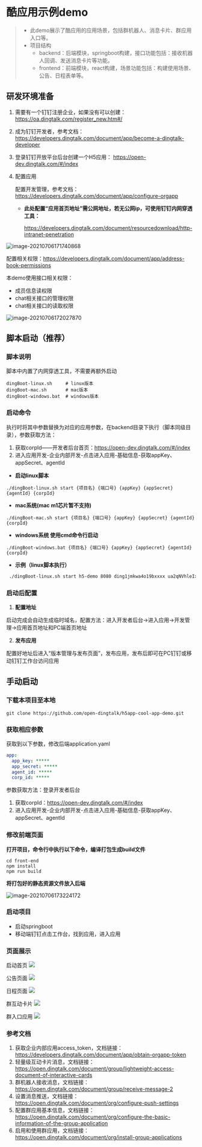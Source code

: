 # 酷应用示例demo

> - 此demo展示了酷应用的应用场景，包括群机器人、消息卡片、群应用入口等。
> - 项目结构
>   - backend：后端模块，springboot构建，接口功能包括：接收机器人回调、发送消息卡片等功能。
>   - frontend：前端模块，react构建，场景功能包括：构建使用场景、公告、日程表单等。
>

## 研发环境准备

1. 需要有一个钉钉注册企业，如果没有可以创建：https://oa.dingtalk.com/register_new.htm#/

2. 成为钉钉开发者，参考文档：https://developers.dingtalk.com/document/app/become-a-dingtalk-developer

3. 登录钉钉开放平台后台创建一个H5应用： https://open-dev.dingtalk.com/#/index

4. 配置应用

   配置开发管理，参考文档：https://developers.dingtalk.com/document/app/configure-orgapp

    - **此处配置“应用首页地址”需公网地址，若无公网ip，可使用钉钉内网穿透工具：**

      https://developers.dingtalk.com/document/resourcedownload/http-intranet-penetration

![image-20210706171740868](https://img.alicdn.com/imgextra/i4/O1CN01C9ta8k1L3KzzYEPiH_!!6000000001243-2-tps-953-517.png)



配置相关权限：https://developers.dingtalk.com/document/app/address-book-permissions

本demo使用接口相关权限：

- 成员信息读权限
- chat相关接口的管理权限
- chat相关接口的读取权限

![image-20210706172027870](https://img.alicdn.com/imgextra/i3/O1CN016WCr6428wDdBhkWi6_!!6000000007996-2-tps-1358-571.png)

## 脚本启动（推荐）

### 脚本说明

脚本中内置了内网穿透工具，不需要再额外启动

```shell
dingBoot-linux.sh     # linux版本
dingBoot-mac.sh       # mac版本
dingBoot-windows.bat  # windows版本
```

### 启动命令

执行时将其中参数替换为对应的应用参数，在backend目录下执行（脚本同级目录），参数获取方法：

1. 获取corpId——开发者后台首页：https://open-dev.dingtalk.com/#/index
2. 进入应用开发-企业内部开发-点击进入应用-基础信息-获取appKey、appSecret、agentId

- **启动linux脚本**

```shell
./dingBoot-linux.sh start {项目名} {端口号} {appKey} {appSecret} {agentId} {corpId}
```
- **mac系统(mac m1芯片暂不支持)**

```shell
./dingBoot-mac.sh start {项目名} {端口号} {appKey} {appSecret} {agentId} {corpId}
```
- **windows系统 使用cmd命令行启动**

```shell
./dingBoot-windows.bat {项目名} {端口号} {appKey} {appSecret} {agentId} {corpId}
```

- **示例（linux脚本执行）**

```sh
 ./dingBoot-linux.sh start h5-demo 8080 ding1jmkwa4o19bxxxx ua2qNVhleIx14ld6xgoZqtg84EE94sbizRvCimfXrIqYCeyj7b8QvqYxxx 122549400 ding9f50b15bccd1000
```

### 启动后配置

1. **配置地址**

启动完成会自动生成临时域名，配置方法：进入开发者后台->进入应用->开发管理->应用首页地址和PC端首页地址

2. **发布应用**

配置好地址后进入“版本管理与发布页面”，发布应用，发布后即可在PC钉钉或移动钉钉工作台访问应用

## 手动启动

### 下载本项目至本地

```shell
git clone https://github.com/open-dingtalk/h5app-cool-app-demo.git
```

### 获取相应参数

获取到以下参数，修改后端application.yaml

```yaml
app:
  app_key: *****
  app_secret: *****
  agent_id: *****
  corp_id: *****
```

参数获取方法：登录开发者后台

1. 获取corpId：https://open-dev.dingtalk.com/#/index
2. 进入应用开发-企业内部开发-点击进入应用-基础信息-获取appKey、appSecret、agentId

### 修改前端页面

**打开项目，命令行中执行以下命令，编译打包生成build文件**

```shell
cd front-end
npm install
npm run build
```

**将打包好的静态资源文件放入后端**

![image-20210706173224172](https://img.alicdn.com/imgextra/i2/O1CN01QLp1Qw1TCVrPddfjZ_!!6000000002346-2-tps-322-521.png)

### 启动项目

- 启动springboot
- 移动端钉钉点击工作台，找到应用，进入应用

### 页面展示

启动首页 
![](https://img.alicdn.com/imgextra/i1/O1CN018bbXk91zLjb7aDfTV_!!6000000006698-2-tps-510-507.png)

公告页面 
![](https://img.alicdn.com/imgextra/i3/O1CN01yG4GLx1lxNWswkPUX_!!6000000004885-2-tps-502-289.png)

日程页面 
![](https://img.alicdn.com/imgextra/i2/O1CN01hDcNMv1JEfcom6mZ2_!!6000000000997-2-tps-501-337.png)

群互动卡片 
![](https://img.alicdn.com/imgextra/i2/O1CN01xTaEKL25pOwqRYIDt_!!6000000007575-2-tps-591-493.png)

群入口应用 
![](https://img.alicdn.com/imgextra/i1/O1CN01AxV7kT1z8uVeoIwIh_!!6000000006670-2-tps-600-368.png)

### **参考文档**

1. 获取企业内部应用access_token，文档链接：https://developers.dingtalk.com/document/app/obtain-orgapp-token
2. 轻量级互动卡片消息，文档链接：https://open.dingtalk.com/document/group/lightweight-access-document-of-interactive-cards
3. 群机器人接收消息，文档链接：https://open.dingtalk.com/document/group/receive-message-2
4. 设置消息推送，文档链接：https://open.dingtalk.com/document/org/configure-push-settings
5. 配置群应用基本信息，文档链接：https://open.dingtalk.com/document/org/configure-the-basic-information-of-the-group-application
5. 启用和使用群应用，文档链接：https://open.dingtalk.com/document/org/install-group-applications
